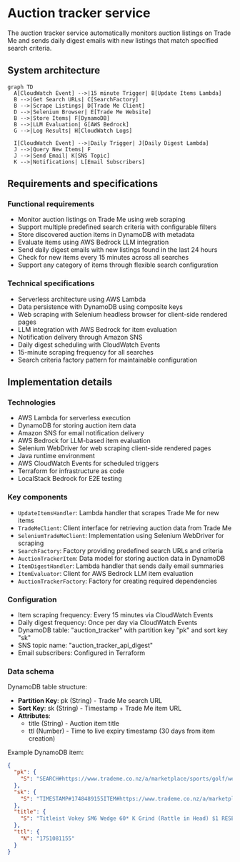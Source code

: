 # Auction tracker service

The auction tracker service automatically monitors auction listings on Trade Me and sends daily digest emails with new listings that match specified search criteria.

## System architecture

```mermaid
graph TD
  A[CloudWatch Event] -->|15 minute Trigger| B[Update Items Lambda]
  B -->|Get Search URLs| C[SearchFactory]
  B -->|Scrape Listings| D[Trade Me Client]
  D -->|Selenium Browser| E[Trade Me Website]
  B -->|Store Items| F[DynamoDB]
  B -->|LLM Evaluation| G[AWS Bedrock]
  G -->|Log Results| H[CloudWatch Logs]

  I[CloudWatch Event] -->|Daily Trigger| J[Daily Digest Lambda]
  J -->|Query New Items| F
  J -->|Send Email| K[SNS Topic]
  K -->|Notifications| L[Email Subscribers]
```

## Requirements and specifications

### Functional requirements

- Monitor auction listings on Trade Me using web scraping
- Support multiple predefined search criteria with configurable filters
- Store discovered auction items in DynamoDB with metadata
- Evaluate items using AWS Bedrock LLM integration
- Send daily digest emails with new listings found in the last 24 hours
- Check for new items every 15 minutes across all searches
- Support any category of items through flexible search configuration

### Technical specifications

- Serverless architecture using AWS Lambda
- Data persistence with DynamoDB using composite keys
- Web scraping with Selenium headless browser for client-side rendered pages
- LLM integration with AWS Bedrock for item evaluation
- Notification delivery through Amazon SNS
- Daily digest scheduling with CloudWatch Events
- 15-minute scraping frequency for all searches
- Search criteria factory pattern for maintainable configuration

## Implementation details

### Technologies

- AWS Lambda for serverless execution
- DynamoDB for storing auction item data
- Amazon SNS for email notification delivery
- AWS Bedrock for LLM-based item evaluation
- Selenium WebDriver for web scraping client-side rendered pages
- Java runtime environment
- AWS CloudWatch Events for scheduled triggers
- Terraform for infrastructure as code
- LocalStack Bedrock for E2E testing

### Key components

- `UpdateItemsHandler`: Lambda handler that scrapes Trade Me for new items
- `TradeMeClient`: Client interface for retrieving auction data from Trade Me
- `SeleniumTradeMeClient`: Implementation using Selenium WebDriver for scraping
- `SearchFactory`: Factory providing predefined search URLs and criteria
- `AuctionTrackerItem`: Data model for storing auction data in DynamoDB
- `ItemDigestHandler`: Lambda handler that sends daily email summaries
- `ItemEvaluator`: Client for AWS Bedrock LLM item evaluation
- `AuctionTrackerFactory`: Factory for creating required dependencies

### Configuration

- Item scraping frequency: Every 15 minutes via CloudWatch Events
- Daily digest frequency: Once per day via CloudWatch Events
- DynamoDB table: "auction_tracker" with partition key "pk" and sort key "sk"
- SNS topic name: "auction_tracker_api_digest"
- Email subscribers: Configured in Terraform

### Data schema

DynamoDB table structure:

- **Partition Key**: pk (String) - Trade Me search URL
- **Sort Key**: sk (String) - Timestamp + Trade Me item URL
- **Attributes**:
  - title (String) - Auction item title
  - ttl (Number) - Time to live expiry timestamp (30 days from item creation)

Example DynamoDB item:

```json
{
  "pk": {
    "S": "SEARCH#https://www.trademe.co.nz/a/marketplace/sports/golf/wedges-chippers/search?search_string=titleist%20wedge"
  },
  "sk": {
    "S": "TIMESTAMP#1748489155ITEM#https://www.trademe.co.nz/a/marketplace/sports/golf/wedges-chippers/listing/5337003621"
  },
  "title": {
    "S": "Titleist Vokey SM6 Wedge 60* K Grind (Rattle in Head) $1 RESERVE!!!"
  },
  "ttl": {
    "N": "1751081155"
  }
}
```
